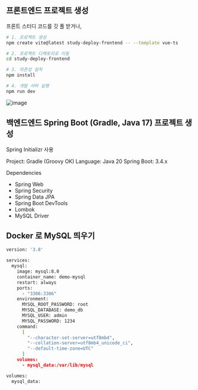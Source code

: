 ## 프론트엔드 프로젝트 생성

프론트 스터디 코드를 깃 풀 받거나,

``` bash
# 1. 프로젝트 생성
npm create vite@latest study-deploy-frontend -- --template vue-ts

# 2. 프로젝트 디렉토리로 이동
cd study-deploy-frontend

# 3. 의존성 설치
npm install

# 4. 개발 서버 실행
npm run dev
```

![image](https://github.com/user-attachments/assets/ad659e30-e84a-4a3d-b36c-8dfa98caf433)


## 백엔드엔드 Spring Boot (Gradle, Java 17) 프로젝트 생성

Spring Initializr 사용

Project: Gradle (Groovy OK)
Language: Java 20
Spring Boot: 3.4.x

Dependencies
  - Spring Web
  - Spring Security
  - Spring Data JPA
  - Spring Boot DevTools
  - Lombok
  - MySQL Driver


## Docker 로 MySQL 띄우기
``` bash
version: '3.8'

services:
  mysql:
    image: mysql:8.0
    container_name: demo-mysql
    restart: always
    ports:
      - "3306:3306"
    environment:
      MYSQL_ROOT_PASSWORD: root
      MYSQL_DATABASE: demo_db
      MYSQL_USER: admin
      MYSQL_PASSWORD: 1234
    command:
      [
        "--character-set-server=utf8mb4",
        "--collation-server=utf8mb4_unicode_ci",
        "--default-time-zone=UTC"
      ]
    volumes:
      - mysql_data:/var/lib/mysql

volumes:
  mysql_data:

```


